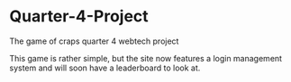 # Quarter-4-Project
The game of craps quarter 4 webtech project

This game is rather simple, but the site now features a login management system and will soon have a leaderboard to look at.
